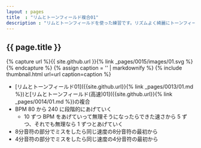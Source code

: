 ```yaml
---
layout : pages
title  : "リムとトーンフィールド複合01"
description : "リムとトーンフィールドを使った練習です。リズムよく綺麗にトーンフィールドを鳴らせるようにしましょう。途中で8分音符に変わります。"
---
```


## {{ page.title }}

{% capture url %}{{ site.github.url }}{% link _pages/0015/images/01.svg %}{% endcapture %}
{% assign caption = '' | markdownify %}
{% include thumbnail.html url=url caption=caption %}

* [リムとトーンフィールド01]({{site.github.url}}{% link _pages/0013/01.md %})と[リムとトーンフィールド(高速)01]({{site.github.url}}{% link _pages/0014/01.md %})の複合
* BPM 80 から 240 に段階的にあげていく
  * 10 ずつ BPM をあげていって無理そうになったらできた速さから 5 ずつ、それでも無理なら 1 ずつとあげていく
* 8分音符の部分でミスをしたら同じ速度の8分音符の最初から
* 4分音符の部分でミスをしたら同じ速度の4分音符の最初から